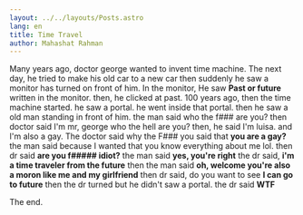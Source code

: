 ```yaml
---
layout: ../../layouts/Posts.astro
lang: en
title: Time Travel
author: Mahashat Rahman
---
```


Many years ago, doctor george wanted to invent time machine. The next day, he tried to make his old car to a new car then suddenly he saw a monitor has turned on front of him. In the monitor, He saw **Past or future** written in the monitor. then, he clicked at past. 100 years ago, then the time machine started. he saw a portal. he went inside that portal. then he saw a old man standing in front of him. the man said who the f### are you? then doctor said I'm mr, george who the hell are you? then, he said I'm luisa. and I'm also a gay. The doctor said why the F### you said that **you are a gay?** the man said because I wanted that you know everything about me lol. then dr said **are you f##### idiot?** the man said **yes, you're right** the dr said, **i'm a time traveler from the future** then the man said **oh, welcome you're also a moron like me and my girlfriend** then dr said, do you want to see **I can go to future** then the dr turned but he didn't saw a portal. the dr said **WTF**

The end.
